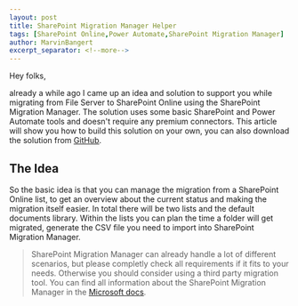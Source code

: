 ```yaml
---
layout: post
title: SharePoint Migration Manager Helper
tags: [SharePoint Online,Power Automate,SharePoint Migration Manager]
author: MarvinBangert
excerpt_separator: <!--more-->
---
```


Hey folks,

already a while ago I came up an idea and solution to support you while migrating from File Server to SharePoint Online using the SharePoint Migration Manager. The solution uses some basic SharePoint and Power Automate tools and doesn't require any premium connectors. This article will show you how to build this solution on your own, you can also download the solution from [<u>GitHub</u>]().

<!--more-->

## The Idea

So the basic idea is that you can manage the migration from a SharePoint Online list, to get an overview about the current status and making the migration itself easier. In total there will be two lists and the default documents library. Within the lists you can plan the time a folder will get migrated, generate the CSV file you need to import into SharePoint Migration Manager.


> SharePoint Migration Manager can already handle a lot of different scenarios, but please completly check all requirements if it fits to your needs. Otherwise you should consider using a third party migration tool.
> You can find all information about the SharePoint Migration Manager in the [<u>Microsoft docs</u>](https://docs.microsoft.com/en-us/sharepointmigration/mm-get-started).


